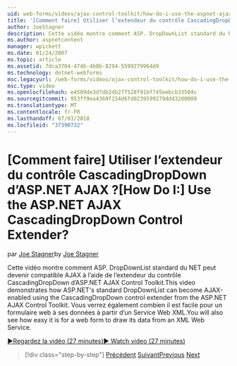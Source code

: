 ```yaml
---
uid: web-forms/videos/ajax-control-toolkit/how-do-i-use-the-aspnet-ajax-cascadingdropdown-control-extender
title: '[Comment faire] Utiliser l’extendeur du contrôle CascadingDropDown d’ASP.NET AJAX ? | Microsoft Docs'
author: JoeStagner
description: Cette vidéo montre comment ASP. DropDownList standard du NET peut devenir à l’aide de l’extendeur du contrôle CascadingDropDown à partir du contrôle de code AJAX ASP.NET compatibles AJAX...
ms.author: aspnetcontent
manager: wpickett
ms.date: 01/24/2007
ms.topic: article
ms.assetid: 7dca3704-474b-4b0b-8294-5599279964d9
ms.technology: dotnet-webforms
msc.legacyurl: /web-forms/videos/ajax-control-toolkit/how-do-i-use-the-aspnet-ajax-cascadingdropdown-control-extender
msc.type: video
ms.openlocfilehash: e4589de3d7db2db27f528f91bf745eebcb33504c
ms.sourcegitcommit: 953ff9ea4369f154d6fd0239599279ddd3280009
ms.translationtype: MT
ms.contentlocale: fr-FR
ms.lasthandoff: 07/03/2018
ms.locfileid: "37390732"
---
```

<a name="how-do-i-use-the-aspnet-ajax-cascadingdropdown-control-extender"></a><span data-ttu-id="78567-104">[Comment faire] Utiliser l’extendeur du contrôle CascadingDropDown d’ASP.NET AJAX ?</span><span class="sxs-lookup"><span data-stu-id="78567-104">[How Do I:] Use the ASP.NET AJAX CascadingDropDown Control Extender?</span></span>
====================
<span data-ttu-id="78567-105">par [Joe Stagner](https://github.com/JoeStagner)</span><span class="sxs-lookup"><span data-stu-id="78567-105">by [Joe Stagner](https://github.com/JoeStagner)</span></span>

<span data-ttu-id="78567-106">Cette vidéo montre comment ASP. DropDownList standard du NET peut devenir compatible AJAX à l’aide de l’extendeur du contrôle CascadingDropDown d’ASP.NET AJAX Control Toolkit.</span><span class="sxs-lookup"><span data-stu-id="78567-106">This video demonstrates how ASP.NET's standard DropDownList can become AJAX-enabled using the CascadingDropDown control extender from the ASP.NET AJAX Control Toolkit.</span></span> <span data-ttu-id="78567-107">Vous verrez également combien il est facile pour un formulaire web à ses données à partir d’un Service Web XML.</span><span class="sxs-lookup"><span data-stu-id="78567-107">You will also see how easy it is for a web form to draw its data from an XML Web Service.</span></span>

[<span data-ttu-id="78567-108">&#9654;Regardez la vidéo (27 minutes)</span><span class="sxs-lookup"><span data-stu-id="78567-108">&#9654; Watch video (27 minutes)</span></span>](https://channel9.msdn.com/Blogs/ASP-NET-Site-Videos/how-do-i-use-the-aspnet-ajax-cascadingdropdown-control-extender)

> [!div class="step-by-step"]
> <span data-ttu-id="78567-109">[Précédent](how-do-i-get-started-with-the-aspnet-ajax-control-toolkit.md)
> [Suivant](how-do-i-use-the-aspnet-ajax-textboxwatermark-control-extender.md)</span><span class="sxs-lookup"><span data-stu-id="78567-109">[Previous](how-do-i-get-started-with-the-aspnet-ajax-control-toolkit.md)
[Next](how-do-i-use-the-aspnet-ajax-textboxwatermark-control-extender.md)</span></span>
